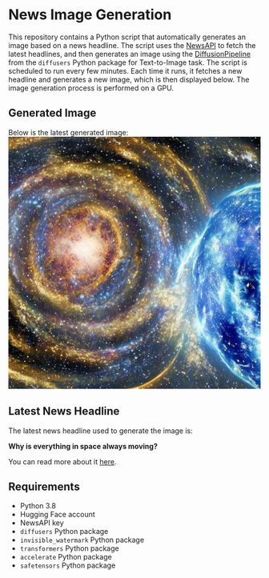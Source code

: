 # News Image Generation
This repository contains a Python script that automatically generates an image based on a news headline. The script uses the [NewsAPI](https://newsapi.org/) to fetch the latest headlines, and then generates an image using the [DiffusionPipeline](https://github.com/huggingface/diffusers) from the `diffusers` Python package for Text-to-Image task.
The script is scheduled to run every few minutes. Each time it runs, it fetches a new headline and generates a new image, which is then displayed below. The image generation process is performed on a GPU.

## Generated Image
Below is the latest generated image:
![Generated Image](image.png)

## Latest News Headline
The latest news headline used to generate the image is:

**Why is everything in space always moving?**

You can read more about it [here](https://news.google.com/rss/articles/CBMif0FVX3lxTE1Fc3JWUjFSV21yempud29zOG93NDRJbGt3cGNKRThFV1ljaGc4T254TVdIdUNndVJvMl9acVJJQU5sbWN2bDBlQXhPMllsYVJSaUY2MGJKdHdFM2FJMmpKLXNhWWNCX3g2SF9Rclc2ci1hMUM4S010V2dFMVNnWDQ?oc=5).

## Requirements
- Python 3.8
- Hugging Face account
- NewsAPI key
- `diffusers` Python package
- `invisible_watermark` Python package
- `transformers` Python package
- `accelerate` Python package
- `safetensors` Python package
